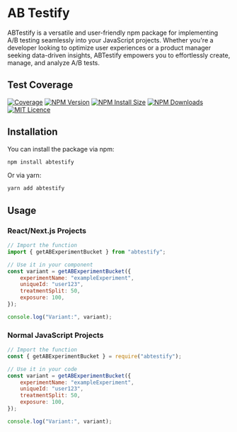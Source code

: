# AB Testify

ABTestify is a versatile and user-friendly npm package for implementing A/B testing seamlessly into your JavaScript projects. Whether you're a developer looking to optimize user experiences or a product manager seeking data-driven insights, ABTestify empowers you to effortlessly create, manage, and analyze A/B tests.

## Test Coverage

[![Coverage][npm-coverage-image]](npm-coverage-url)
[![NPM Version][npm-version-image]][npm-url]
[![NPM Install Size][npm-install-size-image]][npm-install-size-url]
[![NPM Downloads][npm-downloads-image]][npm-downloads-url]
[![MIT Licence][npm-mit-image]][npm-mit-url]

## Installation

You can install the package via npm:

```bash
npm install abtestify
```

Or via yarn:

```bash
yarn add abtestify
```

## Usage

### React/Next.js Projects

```javascript
// Import the function
import { getABExperimentBucket } from "abtestify";

// Use it in your component
const variant = getABExperimentBucket({
	experimentName: "exampleExperiment",
	uniqueId: "user123",
	treatmentSplit: 50,
	exposure: 100,
});

console.log("Variant:", variant);
```

### Normal JavaScript Projects

```javascript
// Import the function
const { getABExperimentBucket } = require("abtestify");

// Use it in your code
const variant = getABExperimentBucket({
	experimentName: "exampleExperiment",
	uniqueId: "user123",
	treatmentSplit: 50,
	exposure: 100,
});

console.log("Variant:", variant);
```

[npm-coverage-image]: https://codecov.io/gh/pranav2012/abtestify/graph/badge.svg?token=CHCUS36FCG
[npm-coverage-url]: https://codecov.io/gh/pranav2012/abtestify
[npm-install-size-image]:https://packagephobia.com/badge?p=abtestify
[npm-install-size-url]: https://packagephobia.com/result?p=abtestify
[npm-downloads-image]: https://badgen.net/npm/dm/abtestify
[npm-downloads-url]: https://npmcharts.com/compare/abtestify?minimal=true
[npm-version-image]: https://badgen.net/npm/v/abtestify
[npm-url]: https://npmjs.org/package/abtestify
[npm-mit-image]: https://badges.frapsoft.com/os/mit/mit.svg?v=103
[npm-mit-url]: https://opensource.org/licenses/mit-license.php